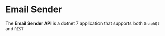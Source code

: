 # Email Sender

The **Email Sender API** is a dotnet 7 application that supports both `GraphQl` and `REST`